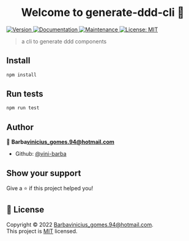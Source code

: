 <h1 align="center">Welcome to generate-ddd-cli 👋</h1>
<p>
  <a href="https://www.npmjs.com/package/generate-ddd-cli" target="_blank">
    <img alt="Version" src="https://img.shields.io/npm/v/generate-ddd-cli.svg">
  </a>
  <a href="https://github.com/vini-barba/generate-ddd-cli#readme" target="_blank">
    <img alt="Documentation" src="https://img.shields.io/badge/documentation-yes-brightgreen.svg" />
  </a>
  <a href="https://github.com/vini-barba/generate-ddd-cli/graphs/commit-activity" target="_blank">
    <img alt="Maintenance" src="https://img.shields.io/badge/Maintained%3F-yes-green.svg" />
  </a>
  <a href="https://github.com/vini-barba/generate-ddd-cli/blob/master/LICENSE" target="_blank">
    <img alt="License: MIT" src="https://img.shields.io/github/license/vini-barba/generate-ddd-cli" />
  </a>
</p>

> a cli to generate ddd components

## Install

```sh
npm install
```

## Run tests

```sh
npm run test
```

## Author

👤 **Barba<vinicius_gomes.94@hotmail.com>**

* Github: [@vini-barba](https://github.com/vini-barba)

## Show your support

Give a ⭐️ if this project helped you!

## 📝 License

Copyright © 2022 [Barba<vinicius_gomes.94@hotmail.com>](https://github.com/vini-barba).<br />
This project is [MIT](https://github.com/vini-barba/generate-ddd-cli/blob/master/LICENSE) licensed.

